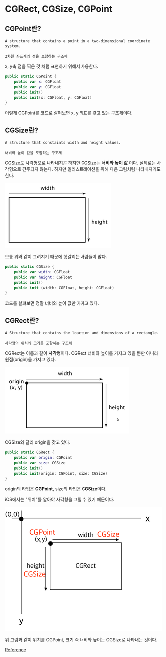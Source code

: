 # CGRect, CGSize, CGPoint

## CGPoint란?

```
A structure that contains a point in a two-dimensional coordinate system.

2차원 좌표계의 점을 포함하는 구조체
```

x, y축 점을 찍은 것 처럼 표현하기 위해서 사용한다.

```swift
public static CGPoint {
    public var x: CGFloat
    public var y: CGFloat
    public init()
    public init(x: CGFloat, y: CGFloat)
}
```

이렇게 CGPoint를 코드로 살펴보면 x, y 좌표를 갖고 있는 구조체이다.

## CGSize란?

```
A structure that constaints width and height values.

너비와 높이 값을 포함하는 구조체
```

CGSize도 사각형으로 나타내지곤 하지만 CGSize는 **너비와 높이 값** 이다. 실제로는 사각형으로 간주되지 않는다. 하지만 일러스트레이션을 위해 다음 그림처럼 나타내지기도 한다.

![CGSize](./images/CGSize.png)

보통 위와 같이 그려지기 때문에 헷갈리는 사람들이 많다.

```swift
public static CGSize {
    public var width: CGFloat
    public var height: CGFloat
    public init()
    public init (width: CGFloat, height: CGFloat)
}
```

코드를 살펴보면 정말 너비와 높이 값만 가지고 있다.

## CGRect란?

```
A Structure that contains the loaction and dimensions of a rectangle.

사각형의 위치와 크기를 포함하는 구조체
```

CGRect는 이름과 같이 **사각형**이다.
CGRect 너비와 높이를 가지고 있을 뿐만 아니라 원점(origin)을 가지고 있다.

![CGRect](./images/CGRect.png)

CGSize와 달리 origin을 갖고 있다.

```swift
public static CGRect {
    public var origin: CGPoint
    public var size: CGSize
    public init()
    public init(origin: CGPoint, size: CGSize)
}
```

origin의 타입은 **CGPoint**, size의 타입은 **CGSize**이다.

iOS에서는 "위치"를 알아야 사각형을 그릴 수 있기 때문이다.

![CGRect2](./images/CGRect2.png)

위 그림과 같이 위치를 CGPoint, 크기 즉 너비와 높이는 CGSize로 나타내는 것이다.

[Reference](https://zeddios.tistory.com/201)
